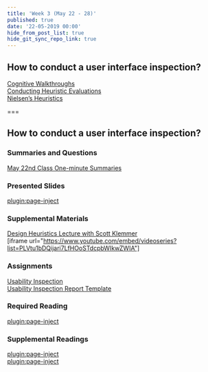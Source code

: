 ```yaml
---
title: 'Week 3 (May 22 - 28)'
published: true
date: '22-05-2019 00:00'
hide_from_post_list: true
hide_git_sync_repo_link: true
---
```


## How to conduct a user interface inspection?   
[Cognitive Walkthroughs](/192/presentations/placeholder-slide?target=_blank/placeholder-slide-4)  
[Conducting Heuristic Evaluations](/192/presentations/placeholder-slide?target=_blank/placeholder-slide-5)  
[Nielsen’s Heuristics](/192/presentations/placeholder-slide?target=_blank/placeholder-slide-6)  

===

## **How to conduct a user interface inspection?**

### Summaries and Questions  
[May 22nd Class One-minute Summaries](https://canvas.sfu.ca/courses/44038/assignments/347277)

### Presented Slides  
[plugin:page-inject](/192/all-slides/week-03)

### Supplemental Materials  
[Design Heuristics Lecture with Scott Klemmer](https://www.youtube.com/playlist?list=PLVtu1bDQijari7LfHOoSTdcpbWIkwZWIA)  
[iframe url="https://www.youtube.com/embed/videoseries?list=PLVtu1bDQijari7LfHOoSTdcpbWIkwZWIA"]

### Assignments
[Usability Inspection](https://canvas.sfu.ca/courses/44038/assignments/347284)   
[Usability Inspection Report Template](https://canvas.sfu.ca/courses/44038/files/folder/Handouts/Usability%20Inspection%20Report%20Template)

### Required Reading  
[plugin:page-inject](/192/all-readings/week-03)

### Supplemental Readings  
[plugin:page-inject](/192/ux-techniques-guide/how-to-conduct-a-user-interface-inspection/cognitive-walkthroughs)  
[plugin:page-inject](/192/ux-techniques-guide/how-to-conduct-a-user-interface-inspection/heuristic-evaluations)  
